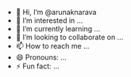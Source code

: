 - 👋 Hi, I’m @arunaknarava
- 👀 I’m interested in ...
- 🌱 I’m currently learning ...
- 💞️ I’m looking to collaborate on ...
- 📫 How to reach me ...
- 😄 Pronouns: ...
- ⚡ Fun fact: ...

<!---
arunaknarava/arunaknarava is a ✨ special ✨ repository because its `README.md` (this file) appears on your GitHub profile.
You can click the Preview link to take a look at your changes.
--->
